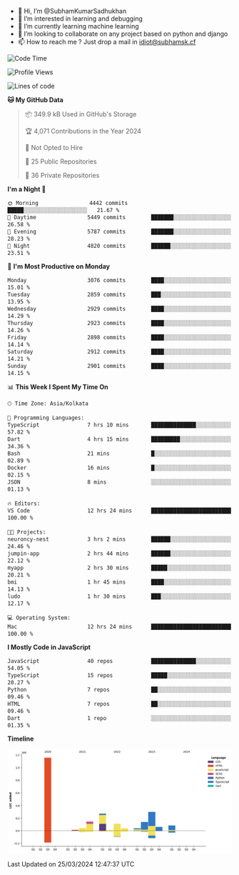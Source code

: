 - 👋 Hi, I’m @SubhamKumarSadhukhan
- 👀 I’m interested in learning and debugging
- 🌱 I’m currently learning machine learning
- 💞️ I’m looking to collaborate on any project based on python and django
- 📫 How to reach me ?
      Just drop a mail in idiot@subhamsk.cf

<!---
SubhamKumarSadhukhan/SubhamKumarSadhukhan is a ✨ special ✨ repository because its `README.md` (this file) appears on your GitHub profile.
You can click the Preview link to take a look at your changes.
--->


<!--START_SECTION:waka-->
![Code Time](http://img.shields.io/badge/Code%20Time-2%2C030%20hrs%202%20mins-blue)

![Profile Views](http://img.shields.io/badge/Profile%20Views-6-blue)

![Lines of code](https://img.shields.io/badge/From%20Hello%20World%20I%27ve%20Written-2.4%20million%20lines%20of%20code-blue)

**🐱 My GitHub Data** 

> 📦 349.9 kB Used in GitHub's Storage 
 > 
> 🏆 4,071 Contributions in the Year 2024
 > 
> 🚫 Not Opted to Hire
 > 
> 📜 25 Public Repositories 
 > 
> 🔑 36 Private Repositories 
 > 
**I'm a Night 🦉** 

```text
🌞 Morning                4442 commits        █████░░░░░░░░░░░░░░░░░░░░   21.67 % 
🌆 Daytime                5449 commits        ███████░░░░░░░░░░░░░░░░░░   26.58 % 
🌃 Evening                5787 commits        ███████░░░░░░░░░░░░░░░░░░   28.23 % 
🌙 Night                  4820 commits        ██████░░░░░░░░░░░░░░░░░░░   23.51 % 
```
📅 **I'm Most Productive on Monday** 

```text
Monday                   3076 commits        ████░░░░░░░░░░░░░░░░░░░░░   15.01 % 
Tuesday                  2859 commits        ███░░░░░░░░░░░░░░░░░░░░░░   13.95 % 
Wednesday                2929 commits        ████░░░░░░░░░░░░░░░░░░░░░   14.29 % 
Thursday                 2923 commits        ████░░░░░░░░░░░░░░░░░░░░░   14.26 % 
Friday                   2898 commits        ████░░░░░░░░░░░░░░░░░░░░░   14.14 % 
Saturday                 2912 commits        ████░░░░░░░░░░░░░░░░░░░░░   14.21 % 
Sunday                   2901 commits        ████░░░░░░░░░░░░░░░░░░░░░   14.15 % 
```


📊 **This Week I Spent My Time On** 

```text
🕑︎ Time Zone: Asia/Kolkata

💬 Programming Languages: 
TypeScript               7 hrs 10 mins       ██████████████░░░░░░░░░░░   57.82 % 
Dart                     4 hrs 15 mins       █████████░░░░░░░░░░░░░░░░   34.36 % 
Bash                     21 mins             █░░░░░░░░░░░░░░░░░░░░░░░░   02.89 % 
Docker                   16 mins             █░░░░░░░░░░░░░░░░░░░░░░░░   02.15 % 
JSON                     8 mins              ░░░░░░░░░░░░░░░░░░░░░░░░░   01.13 % 

🔥 Editors: 
VS Code                  12 hrs 24 mins      █████████████████████████   100.00 % 

🐱‍💻 Projects: 
neuroncy-nest            3 hrs 2 mins        ██████░░░░░░░░░░░░░░░░░░░   24.46 % 
jumpin-app               2 hrs 44 mins       ██████░░░░░░░░░░░░░░░░░░░   22.12 % 
myapp                    2 hrs 30 mins       █████░░░░░░░░░░░░░░░░░░░░   20.21 % 
bmi                      1 hr 45 mins        ████░░░░░░░░░░░░░░░░░░░░░   14.13 % 
ludo                     1 hr 30 mins        ███░░░░░░░░░░░░░░░░░░░░░░   12.17 % 

💻 Operating System: 
Mac                      12 hrs 24 mins      █████████████████████████   100.00 % 
```

**I Mostly Code in JavaScript** 

```text
JavaScript               40 repos            ██████████████░░░░░░░░░░░   54.05 % 
TypeScript               15 repos            █████░░░░░░░░░░░░░░░░░░░░   20.27 % 
Python                   7 repos             ██░░░░░░░░░░░░░░░░░░░░░░░   09.46 % 
HTML                     7 repos             ██░░░░░░░░░░░░░░░░░░░░░░░   09.46 % 
Dart                     1 repo              ░░░░░░░░░░░░░░░░░░░░░░░░░   01.35 % 
```



**Timeline**

![Lines of Code chart](https://raw.githubusercontent.com/SubhamKumarSadhukhan/SubhamKumarSadhukhan/main/assets/bar_graph.png)


 Last Updated on 25/03/2024 12:47:37 UTC
<!--END_SECTION:waka-->
